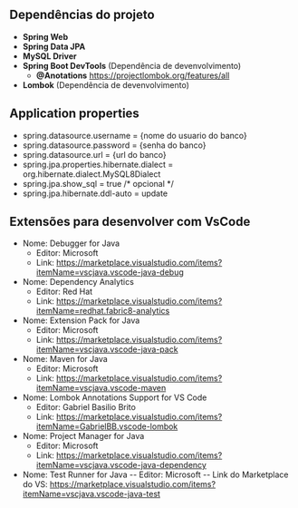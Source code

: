 ## Dependências do projeto

- **Spring Web**
- **Spring Data JPA**
- **MySQL Driver**
- **Spring Boot DevTools**  (Dependência de devenvolvimento)
  - **@Anotations** https://projectlombok.org/features/all
- **Lombok** (Dependência de devenvolvimento)


## Application properties

 - spring.datasource.username = {nome do usuario do banco}
 - spring.datasource.password = {senha do banco}
 - spring.datasource.url = {url do banco}
 - spring.jpa.properties.hibernate.dialect = org.hibernate.dialect.MySQL8Dialect
 - spring.jpa.show_sql = true /*  opcional */
 - spring.jpa.hibernate.ddl-auto = update


## Extensões para desenvolver com VsCode

- Nome: Debugger for Java
  - Editor: Microsoft 
  - Link: https://marketplace.visualstudio.com/items?itemName=vscjava.vscode-java-debug
- Nome: Dependency Analytics 
  - Editor: Red Hat 
  - Link: https://marketplace.visualstudio.com/items?itemName=redhat.fabric8-analytics
- Nome: Extension Pack for Java
  - Editor: Microsoft
  - Link: https://marketplace.visualstudio.com/items?itemName=vscjava.vscode-java-pack
- Nome: Maven for Java
  - Editor: Microsoft
  - Link: https://marketplace.visualstudio.com/items?itemName=vscjava.vscode-maven
- Nome: Lombok Annotations Support for VS Code
  - Editor: Gabriel Basilio Brito
  - Link: https://marketplace.visualstudio.com/items?itemName=GabrielBB.vscode-lombok
- Nome: Project Manager for Java
  - Editor: Microsoft
  - Link: https://marketplace.visualstudio.com/items?itemName=vscjava.vscode-java-dependency
- Nome: Test Runner for Java
-- Editor: Microsoft
-- Link do Marketplace do VS: https://marketplace.visualstudio.com/items?itemName=vscjava.vscode-java-test
